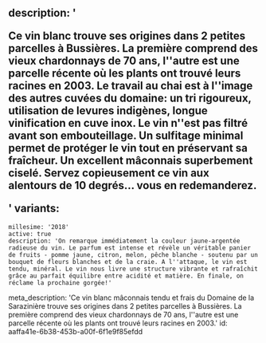 description: '<p>Ce vin blanc trouve ses origines dans 2 petites parcelles à Bussières. La première comprend des vieux chardonnays de 70 ans, l''autre est une parcelle récente où les plants ont trouvé leurs racines en 2003. Le travail au chai est à l''image des autres cuvées du domaine: un tri rigoureux, utilisation de levures indigènes, longue vinification en cuve inox. Le vin n''est pas filtré avant son embouteillage. Un sulfitage minimal permet de protéger le vin tout en préservant sa fraîcheur. Un excellent mâconnais superbement ciselé. Servez copieusement ce vin aux alentours de 10 degrés... vous en redemanderez.</p>'
variants:
  -
    millesime: '2018'
    active: true
    description: 'On remarque immédiatement la couleur jaune-argentée radieuse du vin. Le parfum est intense et révèle un véritable panier de fruits - pomme jaune, citron, melon, pêche blanche - soutenu par un bouquet de fleurs blanches et de la craie. A l''attaque, le vin est tendu, minéral. Le vin nous livre une structure vibrante et rafraîchit grâce au parfait équilibre entre acidité et matière. En finale, on réclame la prochaine gorgée!'
meta_description: 'Ce vin blanc mâconnais tendu et frais du Domaine de la Sarazinière trouve ses origines dans 2 petites parcelles à Bussières. La première comprend des vieux chardonnays de 70 ans, l''autre est une parcelle récente où les plants ont trouvé leurs racines en 2003.'
id: aaffa41e-6b38-453b-a00f-6f1e9f85efdd
